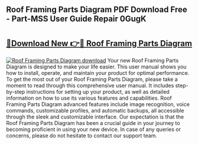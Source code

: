 ## Roof Framing Parts Diagram PDF Download Free - Part-MSS User Guide Repair 0GugK

# <h2><a href="http://dfswlw.blite.top/?on=Roof+Framing+Parts+Diagram">🔗Download New 👉🔴 Roof Framing Parts Diagram</a></h2>

[![Roof Framing Parts Diagram download](https://i.imgur.com/lujVjoI.png)](http://dfswlw.blite.top/?on=Roof+Framing+Parts+Diagram)
Your new Roof Framing Parts Diagram is designed to make your life easier. This user manual shows you how to install, operate, and maintain your product for optimal performance. To get the most out of your Roof Framing Parts Diagram, please take a moment to read through this comprehensive user manual. It includes step-by-step instructions for setting up your product, as well as detailed information on how to use its various features and capabilities. Roof Framing Parts Diagram advanced features include image recognition, voice commands, customizable profiles, and automatic backups, all accessible through the sleek and customizable interface. Our expectation is that the Roof Framing Parts Diagram has been a crucial guide in your journey to becoming proficient in using your new device. In case of any queries or concerns, please do not hesitate to contact our support team.
